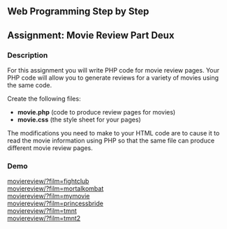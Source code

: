 ## Web Programming Step by Step
## Assignment: Movie Review Part Deux
### Description 
For this assignment you will write PHP code for movie review pages. Your PHP code will allow you to generate reviews for a variety of movies using the same code.

Create the following files:

* **movie.php** (code to produce review pages for movies)
* **movie.css** (the style sheet for your pages)

The modifications you need to make to your HTML code are to cause it to read the movie information using PHP so that the same file can produce different movie review pages.

### Demo
[moviereview/?film=fightclub](http://pablo.x10.bz/moviereview/?film=fightclub "Fight Club")  
[moviereview/?film=mortalkombat](http://pablo.x10.bz/moviereview/?film=mortalkombat "Mortal Kombat")  
[moviereview/?film=mymovie](http://pablo.x10.bz/moviereview/?film=mymovie "My Movie")  
[moviereview/?film=princessbride](http://pablo.x10.bz/moviereview/?film=princessbride "The Princess Bride")  
[moviereview/?film=tmnt](http://pablo.x10.bz/moviereview/?film=tmnt "TMNT")  
[moviereview/?film=tmnt2](http://pablo.x10.bz/moviereview/?film=tmnt2 "TMNT 2")
